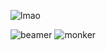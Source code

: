 ![lmao](https://mc.confusing.wtf/camol.png)

![beamer](https://stats-murex-eight.vercel.app/api?username=resetd3v&show_icons=true&bg_color=00000000&exclude_repo=stats,zipline,sleekapi,MercuryAuthAPI,SuperMobsV3)
![monker](https://stats-murex-eight.vercel.app/api/top-langs/?username=resetd3v&show_icons=true&bg_color=00000000&exclude_repo=stats,zipline,sleekapi,MercuryAuthAPI,SuperMobsV3)
